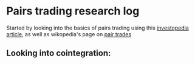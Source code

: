 # Pairs trading research log
Started by looking into the basics of pairs trading using this [investopedia article](https://www.investopedia.com/terms/p/pairstrade.asp), as well as wikopedia's page on [pair trades](https://en.wikipedia.org/wiki/Pairs_trade)
## Looking into cointegration: 

